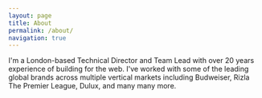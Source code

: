```yaml
---
layout: page
title: About
permalink: /about/
navigation: true
---
```


I'm a London-based Technical Director and Team Lead with over 20 years
experience of building for the web. I've worked with some of the leading
global brands across multiple vertical markets including Budweiser, Rizla
The Premier League, Dulux, and many many more.

